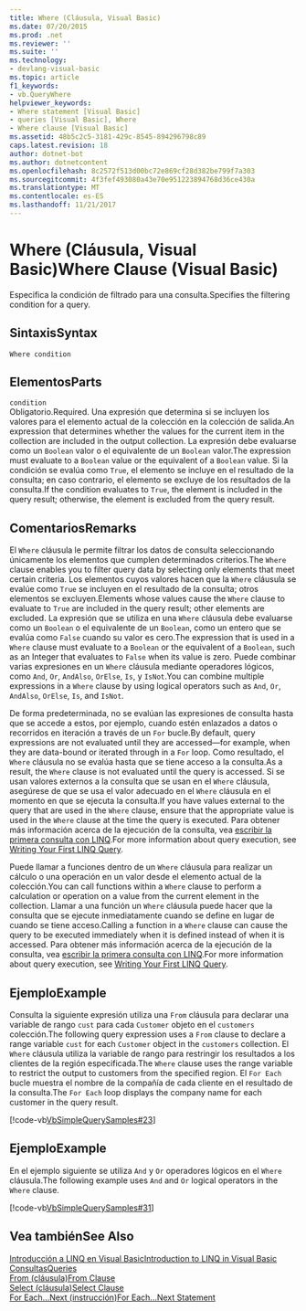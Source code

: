 ```yaml
---
title: Where (Cláusula, Visual Basic)
ms.date: 07/20/2015
ms.prod: .net
ms.reviewer: ''
ms.suite: ''
ms.technology:
- devlang-visual-basic
ms.topic: article
f1_keywords:
- vb.QueryWhere
helpviewer_keywords:
- Where statement [Visual Basic]
- queries [Visual Basic], Where
- Where clause [Visual Basic]
ms.assetid: 48b5c2c5-3181-429c-8545-894296798c89
caps.latest.revision: 18
author: dotnet-bot
ms.author: dotnetcontent
ms.openlocfilehash: 8c2572f513d00bc72e869cf28d382be799f7a303
ms.sourcegitcommit: 4f3fef493080a43e70e951223894768d36ce430a
ms.translationtype: MT
ms.contentlocale: es-ES
ms.lasthandoff: 11/21/2017
---
```

# <a name="where-clause-visual-basic"></a><span data-ttu-id="863a1-102">Where (Cláusula, Visual Basic)</span><span class="sxs-lookup"><span data-stu-id="863a1-102">Where Clause (Visual Basic)</span></span>
<span data-ttu-id="863a1-103">Especifica la condición de filtrado para una consulta.</span><span class="sxs-lookup"><span data-stu-id="863a1-103">Specifies the filtering condition for a query.</span></span>  
  
## <a name="syntax"></a><span data-ttu-id="863a1-104">Sintaxis</span><span class="sxs-lookup"><span data-stu-id="863a1-104">Syntax</span></span>  
  
```  
Where condition  
```  
  
## <a name="parts"></a><span data-ttu-id="863a1-105">Elementos</span><span class="sxs-lookup"><span data-stu-id="863a1-105">Parts</span></span>  
 `condition`  
 <span data-ttu-id="863a1-106">Obligatorio.</span><span class="sxs-lookup"><span data-stu-id="863a1-106">Required.</span></span> <span data-ttu-id="863a1-107">Una expresión que determina si se incluyen los valores para el elemento actual de la colección en la colección de salida.</span><span class="sxs-lookup"><span data-stu-id="863a1-107">An expression that determines whether the values for the current item in the collection are included in the output collection.</span></span> <span data-ttu-id="863a1-108">La expresión debe evaluarse como un `Boolean` valor o el equivalente de un `Boolean` valor.</span><span class="sxs-lookup"><span data-stu-id="863a1-108">The expression must evaluate to a `Boolean` value or the equivalent of a `Boolean` value.</span></span> <span data-ttu-id="863a1-109">Si la condición se evalúa como `True`, el elemento se incluye en el resultado de la consulta; en caso contrario, el elemento se excluye de los resultados de la consulta.</span><span class="sxs-lookup"><span data-stu-id="863a1-109">If the condition evaluates to `True`, the element is included in the query result; otherwise, the element is excluded from the query result.</span></span>  
  
## <a name="remarks"></a><span data-ttu-id="863a1-110">Comentarios</span><span class="sxs-lookup"><span data-stu-id="863a1-110">Remarks</span></span>  
 <span data-ttu-id="863a1-111">El `Where` cláusula le permite filtrar los datos de consulta seleccionando únicamente los elementos que cumplen determinados criterios.</span><span class="sxs-lookup"><span data-stu-id="863a1-111">The `Where` clause enables you to filter query data by selecting only elements that meet certain criteria.</span></span> <span data-ttu-id="863a1-112">Los elementos cuyos valores hacen que la `Where` cláusula se evalúe como `True` se incluyen en el resultado de la consulta; otros elementos se excluyen.</span><span class="sxs-lookup"><span data-stu-id="863a1-112">Elements whose values cause the `Where` clause to evaluate to `True` are included in the query result; other elements are excluded.</span></span> <span data-ttu-id="863a1-113">La expresión que se utiliza en una `Where` cláusula debe evaluarse como un `Boolean` o el equivalente de un `Boolean`, como un entero que se evalúa como `False` cuando su valor es cero.</span><span class="sxs-lookup"><span data-stu-id="863a1-113">The expression that is used in a `Where` clause must evaluate to a `Boolean` or the equivalent of a `Boolean`, such as an Integer that evaluates to `False` when its value is zero.</span></span> <span data-ttu-id="863a1-114">Puede combinar varias expresiones en un `Where` cláusula mediante operadores lógicos, como `And`, `Or`, `AndAlso`, `OrElse`, `Is`, y `IsNot`.</span><span class="sxs-lookup"><span data-stu-id="863a1-114">You can combine multiple expressions in a `Where` clause by using logical operators such as `And`, `Or`, `AndAlso`, `OrElse`, `Is`, and `IsNot`.</span></span>  
  
 <span data-ttu-id="863a1-115">De forma predeterminada, no se evalúan las expresiones de consulta hasta que se accede a estos, por ejemplo, cuando estén enlazados a datos o recorridos en iteración a través de un `For` bucle.</span><span class="sxs-lookup"><span data-stu-id="863a1-115">By default, query expressions are not evaluated until they are accessed—for example, when they are data-bound or iterated through in a `For` loop.</span></span> <span data-ttu-id="863a1-116">Como resultado, el `Where` cláusula no se evalúa hasta que se tiene acceso a la consulta.</span><span class="sxs-lookup"><span data-stu-id="863a1-116">As a result, the `Where` clause is not evaluated until the query is accessed.</span></span> <span data-ttu-id="863a1-117">Si se usan valores externos a la consulta que se usan en el `Where` cláusula, asegúrese de que se usa el valor adecuado en el `Where` cláusula en el momento en que se ejecuta la consulta.</span><span class="sxs-lookup"><span data-stu-id="863a1-117">If you have values external to the query that are used in the `Where` clause, ensure that the appropriate value is used in the `Where` clause at the time the query is executed.</span></span> <span data-ttu-id="863a1-118">Para obtener más información acerca de la ejecución de la consulta, vea [escribir la primera consulta con LINQ](../../../visual-basic/programming-guide/concepts/linq/writing-your-first-linq-query.md).</span><span class="sxs-lookup"><span data-stu-id="863a1-118">For more information about query execution, see [Writing Your First LINQ Query](../../../visual-basic/programming-guide/concepts/linq/writing-your-first-linq-query.md).</span></span>  
  
 <span data-ttu-id="863a1-119">Puede llamar a funciones dentro de un `Where` cláusula para realizar un cálculo o una operación en un valor desde el elemento actual de la colección.</span><span class="sxs-lookup"><span data-stu-id="863a1-119">You can call functions within a `Where` clause to perform a calculation or operation on a value from the current element in the collection.</span></span> <span data-ttu-id="863a1-120">Llamar a una función un `Where` cláusula puede hacer que la consulta que se ejecute inmediatamente cuando se define en lugar de cuando se tiene acceso.</span><span class="sxs-lookup"><span data-stu-id="863a1-120">Calling a function in a `Where` clause can cause the query to be executed immediately when it is defined instead of when it is accessed.</span></span> <span data-ttu-id="863a1-121">Para obtener más información acerca de la ejecución de la consulta, vea [escribir la primera consulta con LINQ](../../../visual-basic/programming-guide/concepts/linq/writing-your-first-linq-query.md).</span><span class="sxs-lookup"><span data-stu-id="863a1-121">For more information about query execution, see [Writing Your First LINQ Query](../../../visual-basic/programming-guide/concepts/linq/writing-your-first-linq-query.md).</span></span>  
  
## <a name="example"></a><span data-ttu-id="863a1-122">Ejemplo</span><span class="sxs-lookup"><span data-stu-id="863a1-122">Example</span></span>  
 <span data-ttu-id="863a1-123">Consulta la siguiente expresión utiliza una `From` cláusula para declarar una variable de rango `cust` para cada `Customer` objeto en el `customers` colección.</span><span class="sxs-lookup"><span data-stu-id="863a1-123">The following query expression uses a `From` clause to declare a range variable `cust` for each `Customer` object in the `customers` collection.</span></span> <span data-ttu-id="863a1-124">El `Where` cláusula utiliza la variable de rango para restringir los resultados a los clientes de la región especificada.</span><span class="sxs-lookup"><span data-stu-id="863a1-124">The `Where` clause uses the range variable to restrict the output to customers from the specified region.</span></span> <span data-ttu-id="863a1-125">El `For Each` bucle muestra el nombre de la compañía de cada cliente en el resultado de la consulta.</span><span class="sxs-lookup"><span data-stu-id="863a1-125">The `For Each` loop displays the company name for each customer in the query result.</span></span>  
  
 [!code-vb[VbSimpleQuerySamples#23](../../../visual-basic/language-reference/queries/codesnippet/VisualBasic/where-clause_1.vb)]  
  
## <a name="example"></a><span data-ttu-id="863a1-126">Ejemplo</span><span class="sxs-lookup"><span data-stu-id="863a1-126">Example</span></span>  
 <span data-ttu-id="863a1-127">En el ejemplo siguiente se utiliza `And` y `Or` operadores lógicos en el `Where` cláusula.</span><span class="sxs-lookup"><span data-stu-id="863a1-127">The following example uses `And` and `Or` logical operators in the `Where` clause.</span></span>  
  
 [!code-vb[VbSimpleQuerySamples#31](../../../visual-basic/language-reference/queries/codesnippet/VisualBasic/where-clause_2.vb)]  
  
## <a name="see-also"></a><span data-ttu-id="863a1-128">Vea también</span><span class="sxs-lookup"><span data-stu-id="863a1-128">See Also</span></span>  
 [<span data-ttu-id="863a1-129">Introducción a LINQ en Visual Basic</span><span class="sxs-lookup"><span data-stu-id="863a1-129">Introduction to LINQ in Visual Basic</span></span>](../../../visual-basic/programming-guide/language-features/linq/introduction-to-linq.md)  
 [<span data-ttu-id="863a1-130">Consultas</span><span class="sxs-lookup"><span data-stu-id="863a1-130">Queries</span></span>](../../../visual-basic/language-reference/queries/queries.md)  
 [<span data-ttu-id="863a1-131">From (cláusula)</span><span class="sxs-lookup"><span data-stu-id="863a1-131">From Clause</span></span>](../../../visual-basic/language-reference/queries/from-clause.md)  
 [<span data-ttu-id="863a1-132">Select (cláusula)</span><span class="sxs-lookup"><span data-stu-id="863a1-132">Select Clause</span></span>](../../../visual-basic/language-reference/queries/select-clause.md)  
 [<span data-ttu-id="863a1-133">For Each...Next (instrucción)</span><span class="sxs-lookup"><span data-stu-id="863a1-133">For Each...Next Statement</span></span>](../../../visual-basic/language-reference/statements/for-each-next-statement.md)
